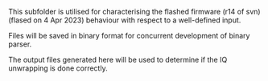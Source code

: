 This subfolder is utilised for characterising the flashed firmware (r14 of svn)  
(flased on 4 Apr 2023) behaviour with respect to a well-defined input.

Files will be saved in binary format for concurrent development of binary 
parser.

The output files generated here will be used to determine if the IQ unwrapping
is done correctly.